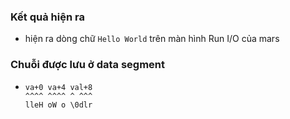 ### Kết quả hiện ra
- hiện ra dòng chữ `Hello World` trên màn hình Run I/O của mars

### Chuỗi được lưu ở data segment
- ```
  va+0 va+4 val+8
  ^^^^ ^^^^ ^ ^^^
  lleH oW o \0dlr
  ```
